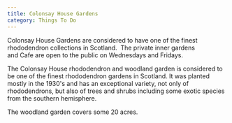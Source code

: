 ```yaml
---
title: Colonsay House Gardens
category: Things To Do
---
```


Colonsay House Gardens are considered to have one of the finest rhododendron collections in Scotland.  The private inner gardens and Cafe are open to the public on Wednesdays and Fridays.

The Colonsay House rhododendron and woodland garden is considered to be one of the finest rhododendron gardens in Scotland. It was planted mostly in the 1930's and has an exceptional variety, not only of rhododendrons, but also of trees and shrubs including some exotic species from the southern hemisphere.

The woodland garden covers some 20 acres.